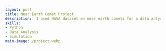```yaml
---
layout: post
title: Near Earth Comet Project
description:  I used NASA dataset on near earth comets for a data anlysis project, creating a visualization of the comets orbits relative to the earth and sun, as well as creating models characterizing the comets' orbits based on factors such as orbit size and shape.
skills: 
- Python
- Data Analysis
- Simulation
main-image: /project.webp 
---
```


